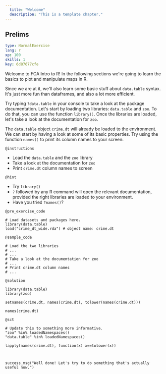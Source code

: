 ```yaml
---
  title: "Welcome"
  description: "This is a template chapter."
---
```


## Prelims

```yaml
type: NormalExercise 
lang: r
xp: 100 
skills: 1
key: 6d87677cfe   
```


Welcome to FCA Intro to R! In the following sections we're going to learn the basics to plot and manipulate maps in R. 

Since we are at it, we'll also learn some basic stuff about `data.table` syntax. It's just more fun than dataframes, and also a lot more efficient.

Try typing `?data.table` in your console to take a look at the package documentation.
Let's start by loading two libraries: `data.table` and `zoo`. To do that, you can use the function `library()`. Once the libraries are loaded, let's take a look at the documentation for `zoo`.

The `data.table` object `crime.dt` will already be loaded to the environment. We can start by having a look at some of its basic properties. Try using the function `names()` to print its column names to your screen.


`@instructions`
- Load the `data.table` and the `zoo` library
- Take a look at the documentation for `zoo`
- Print `crime.dt` column names to screen

`@hint`
- Try `library()`
- `?` followed by any R command will open the relevant documentation, provided the right libraries are loaded to your environment.
- Have you tried `?names()`?

`@pre_exercise_code`

```{r}
# Load datasets and packages here.
library(data.table)
load("crime_dt_wide.rda") # object name: crime.dt
```

`@sample_code`

```{r}
# Load the two libraries
# ...
# ...
# Take a look at the documentation for zoo
# ...
# Print crime.dt column names
# ...
```

`@solution`

```{r}
library(data.table)
library(zoo)

setnames(crime.dt, names(crime.dt), tolower(names(crime.dt)))

names(crime.dt)
```

`@sct`

```{r}
# Update this to something more informative.
"zoo" %in% loadedNamespaces()
"data.table" %in% loadedNamespaces()

lapply(names(crime.dt), function(x) x==tolower(x))
       


success_msg("Well done! Let's try to do something that's actually useful now.")
```
